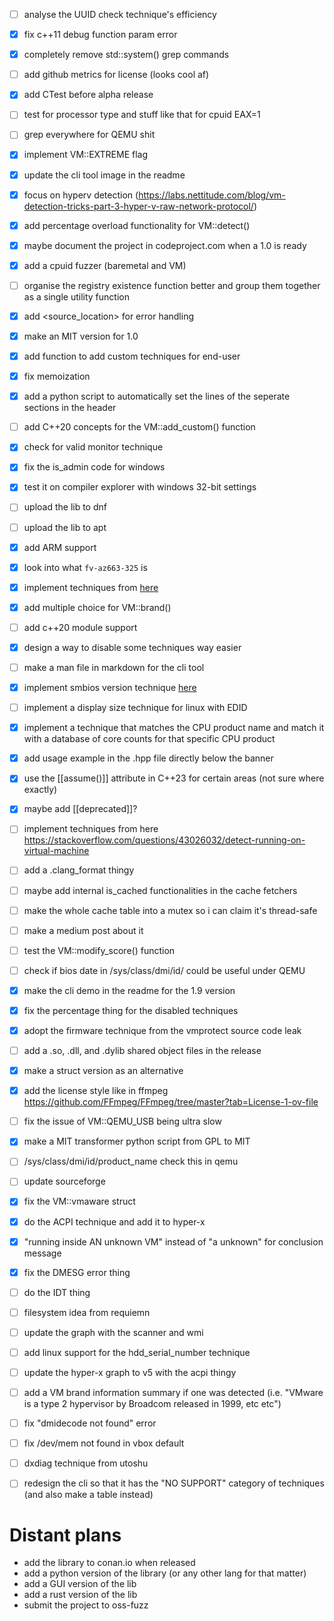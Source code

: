 - [ ] analyse the UUID check technique's efficiency
- [X] fix c++11 debug function param error
- [X] completely remove std::system() grep commands
- [ ] add github metrics for license (looks cool af)
- [X] add CTest before alpha release
- [ ] test for processor type and stuff like that for cpuid EAX=1
- [ ] grep everywhere for QEMU shit
- [X] implement VM::EXTREME flag
- [X] update the cli tool image in the readme
- [X] focus on hyperv detection (https://labs.nettitude.com/blog/vm-detection-tricks-part-3-hyper-v-raw-network-protocol/)
- [X] add percentage overload functionality for VM::detect()
- [X] maybe document the project in codeproject.com when a 1.0 is ready
- [X] add a cpuid fuzzer (baremetal and VM)
- [ ] organise the registry existence function better and group them together as a single utility function
- [X] add <source_location> for error handling
- [X] make an MIT version for 1.0
- [X] add function to add custom techniques for end-user
- [X] fix memoization
- [X] add a python script to automatically set the lines of the seperate sections in the header
- [ ] add C++20 concepts for the VM::add_custom() function
- [X] check for valid monitor technique
- [X] fix the is_admin code for windows
- [X] test it on compiler explorer with windows 32-bit settings
- [ ] upload the lib to dnf 
- [ ] upload the lib to apt 
- [X] add ARM support
- [X] look into what `fv-az663-325` is
- [X] implement techniques from [here](https://labs.nettitude.com/blog/vm-detection-tricks-part-3-hyper-v-raw-network-protocol/)
- [X] add multiple choice for VM::brand()
- [ ] add c++20 module support 
- [X] design a way to disable some techniques way easier
- [ ] make a man file in markdown for the cli tool
- [X] implement smbios version technique [here](https://github.com/Print3M/Anti-VM/blob/eb524ed89e783b36c149acc450b2350d4198b06b/detectors.cpp#L88)
- [ ] implement a display size technique for linux with EDID 
- [X] implement a technique that matches the CPU product name and match it with a database of core counts for that specific CPU product
- [X] add usage example in the .hpp file directly below the banner
- [X] use the [[assume()]] attribute in C++23 for certain areas (not sure where exactly) 
- [X] maybe add [[deprecated]]?
- [ ] implement techniques from here https://stackoverflow.com/questions/43026032/detect-running-on-virtual-machine
- [ ] add a .clang_format thingy
- [ ] maybe add internal is_cached functionalities in the cache fetchers
- [ ] make the whole cache table into a mutex so i can claim it's thread-safe
- [ ] make a medium post about it
- [ ] test the VM::modify_score() function
- [ ] check if bios date in /sys/class/dmi/id/ could be useful under QEMU
- [X] make the cli demo in the readme for the 1.9 version
- [X] fix the percentage thing for the disabled techniques
- [X] adopt the firmware technique from the vmprotect source code leak
- [ ] add a .so, .dll, and .dylib shared object files in the release 
- [X] make a struct version as an alternative
- [X] add the license style like in ffmpeg https://github.com/FFmpeg/FFmpeg/tree/master?tab=License-1-ov-file
- [ ] fix the issue of VM::QEMU_USB being ultra slow
- [X] make a MIT transformer python script from GPL to MIT
- [ ] /sys/class/dmi/id/product_name check this in qemu
- [ ] update sourceforge
- [X] fix the VM::vmaware struct
- [X] do the ACPI technique and add it to hyper-x
- [X] "running inside AN unknown VM" instead of "a unknown" for conclusion message
- [X] fix the DMESG error thing
- [ ] do the IDT thing
- [ ] filesystem idea from requiemn
- [ ] update the graph with the scanner and wmi 
- [ ] add linux support for the hdd_serial_number technique
- [ ] update the hyper-x graph to v5 with the acpi thingy
- [ ] add a VM brand information summary if one was detected (i.e. "VMware is a type 2 hypervisor by Broadcom released in 1999, etc etc")
- [ ] fix "dmidecode not found" error
- [ ] fix /dev/mem not found in vbox default
- [ ] dxdiag technique from utoshu
- [ ] redesign the cli so that it has the "NO SUPPORT" category of techniques (and also make a table instead)


# Distant plans
- add the library to conan.io when released
- add a python version of the library (or any other lang for that matter)
- add a GUI version of the lib
- add a rust version of the lib
- submit the project to oss-fuzz 
